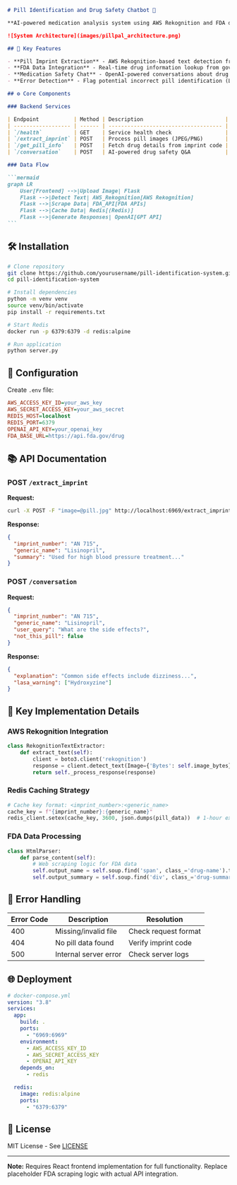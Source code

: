 ````markdown
# Pill Identification and Drug Safety Chatbot 💊

**AI-powered medication analysis system using AWS Rekognition and FDA data**

![System Architecture](images/pillpal_architecture.png)

## 🚀 Key Features

- **Pill Imprint Extraction** - AWS Rekognition-based text detection from pill images
- **FDA Data Integration** - Real-time drug information lookup from government APIs
- **Medication Safety Chat** - OpenAI-powered conversations about drug interactions/usage
- **Error Detection** - Flag potential incorrect pill identification (LASA risks)

## ⚙️ Core Components

### Backend Services

| Endpoint           | Method | Description                          |
| ------------------ | ------ | ------------------------------------ |
| `/health`          | GET    | Service health check                 |
| `/extract_imprint` | POST   | Process pill images (JPEG/PNG)       |
| `/get_pill_info`   | POST   | Fetch drug details from imprint code |
| `/conversation`    | POST   | AI-powered drug safety Q&A           |

### Data Flow

```mermaid
graph LR
    User[Frontend] -->|Upload Image| Flask
    Flask -->|Detect Text| AWS_Rekognition[AWS Rekognition]
    Flask -->|Scrape Data| FDA_API[FDA APIs]
    Flask -->|Cache Data| Redis[(Redis)]
    Flask -->|Generate Responses| OpenAI[GPT API]
```
````

## 🛠️ Installation

```bash
# Clone repository
git clone https://github.com/yourusername/pill-identification-system.git
cd pill-identification-system

# Install dependencies
python -m venv venv
source venv/bin/activate
pip install -r requirements.txt

# Start Redis
docker run -p 6379:6379 -d redis:alpine

# Run application
python server.py
```

## 🔧 Configuration

Create `.env` file:

```ini
AWS_ACCESS_KEY_ID=your_aws_key
AWS_SECRET_ACCESS_KEY=your_aws_secret
REDIS_HOST=localhost
REDIS_PORT=6379
OPENAI_API_KEY=your_openai_key
FDA_BASE_URL=https://api.fda.gov/drug
```

## 📚 API Documentation

### POST `/extract_imprint`

**Request:**

```bash
curl -X POST -F "image=@pill.jpg" http://localhost:6969/extract_imprint
```

**Response:**

```json
{
  "imprint_number": "AN 715",
  "generic_name": "Lisinopril",
  "summary": "Used for high blood pressure treatment..."
}
```

### POST `/conversation`

**Request:**

```json
{
  "imprint_number": "AN 715",
  "generic_name": "Lisinopril",
  "user_query": "What are the side effects?",
  "not_this_pill": false
}
```

**Response:**

```json
{
  "explanation": "Common side effects include dizziness...",
  "lasa_warning": ["Hydroxyzine"]
}
```

## 🧠 Key Implementation Details

### AWS Rekognition Integration

```python
class RekognitionTextExtractor:
    def extract_text(self):
        client = boto3.client('rekognition')
        response = client.detect_text(Image={'Bytes': self.image_bytes})
        return self._process_response(response)
```

### Redis Caching Strategy

```python
# Cache key format: <imprint_number>:<generic_name>
cache_key = f"{imprint_number}:{generic_name}"
redis_client.setex(cache_key, 3600, json.dumps(pill_data))  # 1-hour expiry
```

### FDA Data Processing

```python
class HtmlParser:
    def parse_content(self):
        # Web scraping logic for FDA data
        self.output_name = self.soup.find('span', class_='drug-name').text
        self.output_summary = self.soup.find('div', class_='drug-summary').text
```

## 🚨 Error Handling

| Error Code | Description           | Resolution           |
| ---------- | --------------------- | -------------------- |
| 400        | Missing/invalid file  | Check request format |
| 404        | No pill data found    | Verify imprint code  |
| 500        | Internal server error | Check server logs    |

## 🌐 Deployment

```yaml
# docker-compose.yml
version: "3.8"
services:
  app:
    build: .
    ports:
      - "6969:6969"
    environment:
      - AWS_ACCESS_KEY_ID
      - AWS_SECRET_ACCESS_KEY
      - OPENAI_API_KEY
    depends_on:
      - redis

  redis:
    image: redis:alpine
    ports:
      - "6379:6379"
```

## 📝 License

MIT License - See [LICENSE](LICENSE)

---

**Note:** Requires React frontend implementation for full functionality. Replace placeholder FDA scraping logic with actual API integration.
